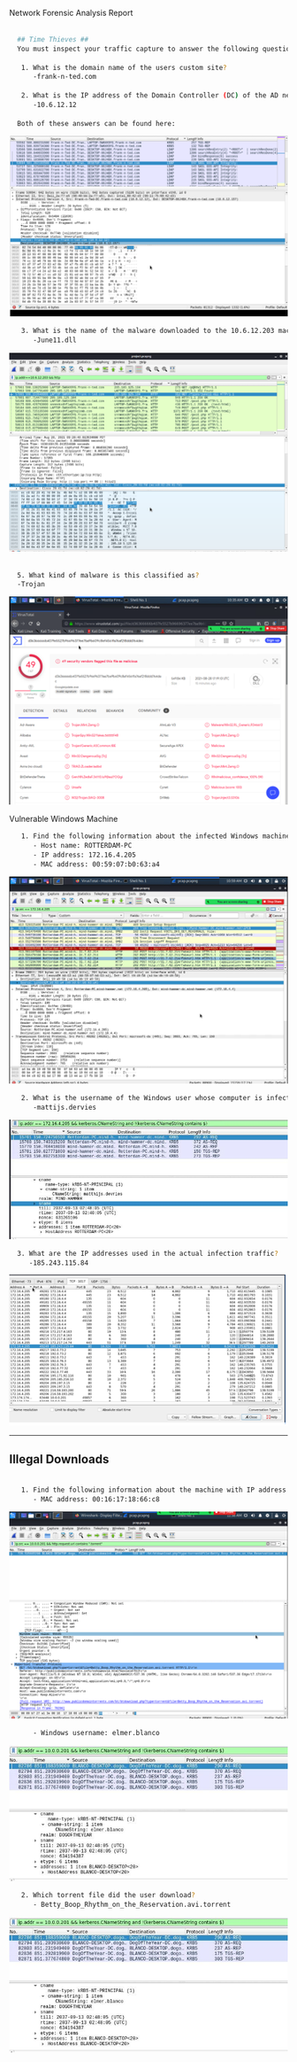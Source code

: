  Network Forensic Analysis Report


```bash

  ## Time Thieves ##
  You must inspect your traffic capture to answer the following questions:

   1. What is the domain name of the users custom site?
      -frank-n-ted.com

   2. What is the IP address of the Domain Controller (DC) of the AD network?
      -10.6.12.12

  Both of these answers can be found here:
```
 ![fnt](images/fnt.PNG)
 
```bash
   3. What is the name of the malware downloaded to the 10.6.12.203 machine?
      -June11.dll
```
 ![june11](images/june11.PNG)
 
 ```bash
   
   5. What kind of malware is this classified as?
   -Trojan
```
 ![malware1](images/malware1.PNG)

 Vulnerable Windows Machine

```bash
   1. Find the following information about the infected Windows machine:
      - Host name: ROTTERDAM-PC
      - IP address: 172.16.4.205
      - MAC address: 00:59:07:b0:63:a4
```
 ![ROTT](images/rotterdam.PNG)
    
```bash   
   2. What is the username of the Windows user whose computer is infected?
      -mattijs.dervies
```
 ![CNAME](images/RotterdamUsername.JPG)
 
 ```bash
   3. What are the IP addresses used in the actual infection traffic?
      -185.243.115.84
 ```
  ![Infect](images/InfConvo2.png)

---

## Illegal Downloads
```bash

   1. Find the following information about the machine with IP address `10.0.0.201`:
      - MAC address: 00:16:17:18:66:c8
 ```
  ![SRC](images/torrent.PNG)
  
```bash
      - Windows username: elmer.blanco
```
 ![TCNAME](images/elmerblanco.JPG)
 
```bash 
   2. Which torrent file did the user download?
      - Betty_Boop_Rhythm_on_the_Reservation.avi.torrent
```
 ![TName](images/elmerblanco.JPG)
